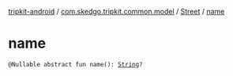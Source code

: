 [tripkit-android](../../index.md) / [com.skedgo.tripkit.common.model](../index.md) / [Street](index.md) / [name](./name.md)

# name

`@Nullable abstract fun name(): `[`String`](https://kotlinlang.org/api/latest/jvm/stdlib/kotlin/-string/index.html)`?`